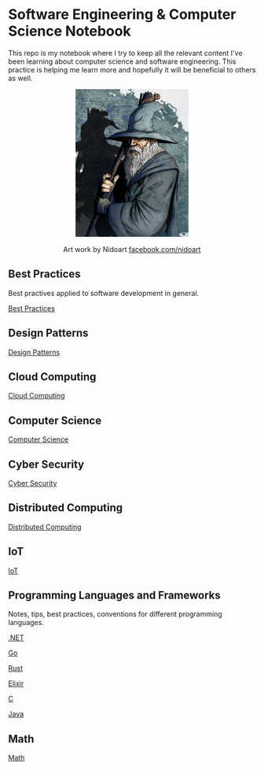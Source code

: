 # Software Engineering & Computer Science Notebook

This repo is my notebook where I try to keep all the relevant content I've been
learning about computer science and software engineering. This practice
is helping me learn more and hopefully it will be beneficial to others as well.

<div align="center">
  <img width=230 height=300 src="assets/images/gandalf.jpg">

  <p>Art work by Nidoart <a target="_black" href="https://www.facebook.com/nidoart/">facebook.com/nidoart</a></p>
</div>

## Best Practices

Best practives applied to software development in general.

[Best Practices](docs/BestPractices/README.md)

## Design Patterns

[Design Patterns](docs/DesignPatterns/README.md)

## Cloud Computing

[Cloud Computing](docs/CloudComputing/README.md)

## Computer Science

[Computer Science](docs/ComputerScience/README.md)

## Cyber Security

[Cyber Security](docs/CyberSec/README.md)

## Distributed Computing

[Distributed Computing](docs/DistributedComputing/README.md)

## IoT

[IoT](docs/IoT/README.md)

## Programming Languages and Frameworks

Notes, tips, best practices, conventions for different programming languages.

[.NET](docs/LanguagesAndFrameworks/.NET/README.md)

[Go](docs/LanguagesAndFrameworks/Go/README.md)

[Rust](docs/LanguagesAndFrameworks/Rust/README.md)

[Elixir](docs/LanguagesAndFrameworks/Elixir/README.md)

[C](docs/LanguagesAndFrameworks/C/README.md)

[Java](docs/LanguagesAndFrameworks/Java/README.md)

## Math

[Math](docs/Math/README.md)
